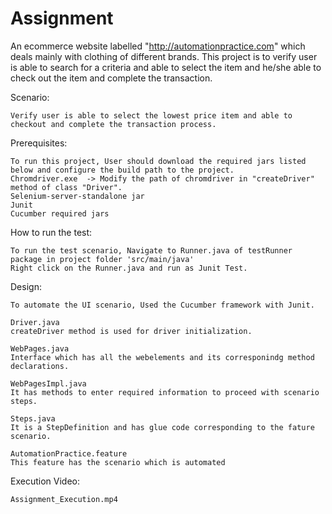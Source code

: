 # Assignment

An ecommerce website labelled "http://automationpractice.com" which deals mainly with clothing of different brands.
	This project is to verify user is able to search for a criteria and able to select the item and he/she able to check out the item and complete 	the transaction.	

Scenario: 

	Verify user is able to select the lowest price item and able to checkout and complete the transaction process. 
 
Prerequisites: 

	To run this project, User should download the required jars listed below and configure the build path to the project.
	Chromdriver.exe  -> Modify the path of chromdriver in "createDriver" method of class "Driver".
	Selenium-server-standalone jar
	Junit 
	Cucumber required jars
			
How to run the test: 

	To run the test scenario, Navigate to Runner.java of testRunner package in project folder 'src/main/java'
	Right click on the Runner.java and run as Junit Test.
	
Design: 

	To automate the UI scenario, Used the Cucumber framework with Junit.
		
	Driver.java 
	createDriver method is used for driver initialization.
		
	WebPages.java
	Interface which has all the webelements and its corresponindg method declarations.
	   
	WebPagesImpl.java
	It has methods to enter required information to proceed with scenario steps.
	   
	Steps.java
	It is a StepDefinition and has glue code corresponding to the fature scenario.
	   
	AutomationPractice.feature
	This feature has the scenario which is automated
	
Execution Video: 

	Assignment_Execution.mp4
